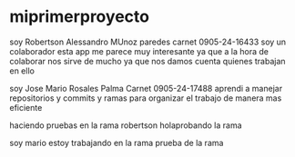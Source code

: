 # miprimerproyecto
soy Robertson Alessandro MUnoz paredes 
carnet 0905-24-16433
soy un colaborador esta app me parece muy interesante ya que a la hora de colaborar nos sirve de mucho ya que nos damos cuenta quienes trabajan en ello


soy Jose Mario Rosales Palma
Carnet 0905-24-17488
aprendi a manejar repositorios y commits y ramas para organizar el trabajo de manera mas eficiente

haciendo pruebas en la rama robertson
holaprobando la rama

soy mario estoy trabajando en la rama
prueba de la rama
